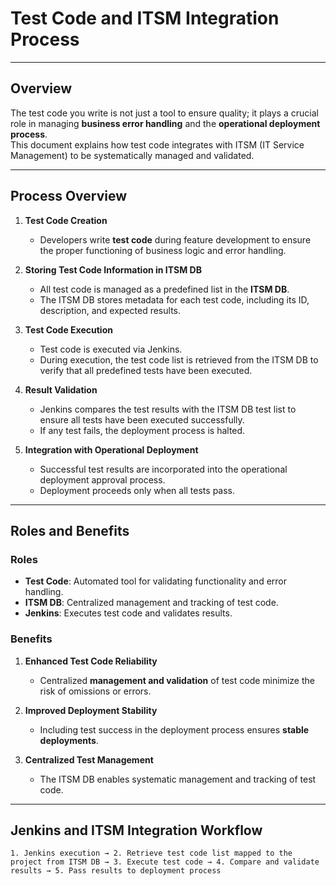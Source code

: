 # Test Code and ITSM Integration Process

---

## Overview

The test code you write is not just a tool to ensure quality; it plays a crucial role in managing **business error handling** and the **operational deployment process**.  
This document explains how test code integrates with ITSM (IT Service Management) to be systematically managed and validated.

---

## Process Overview

1. **Test Code Creation**
   - Developers write **test code** during feature development to ensure the proper functioning of business logic and error handling.

2. **Storing Test Code Information in ITSM DB**
   - All test code is managed as a predefined list in the **ITSM DB**.
   - The ITSM DB stores metadata for each test code, including its ID, description, and expected results.

3. **Test Code Execution**
   - Test code is executed via Jenkins.
   - During execution, the test code list is retrieved from the ITSM DB to verify that all predefined tests have been executed.

4. **Result Validation**
   - Jenkins compares the test results with the ITSM DB test list to ensure all tests have been executed successfully.
   - If any test fails, the deployment process is halted.

5. **Integration with Operational Deployment**
   - Successful test results are incorporated into the operational deployment approval process.
   - Deployment proceeds only when all tests pass.

---

## Roles and Benefits

### Roles
- **Test Code**: Automated tool for validating functionality and error handling.
- **ITSM DB**: Centralized management and tracking of test code.
- **Jenkins**: Executes test code and validates results.

### Benefits
1. **Enhanced Test Code Reliability**
   - Centralized **management and validation** of test code minimize the risk of omissions or errors.

2. **Improved Deployment Stability**
   - Including test success in the deployment process ensures **stable deployments**.

3. **Centralized Test Management**
   - The ITSM DB enables systematic management and tracking of test code.

---

## Jenkins and ITSM Integration Workflow

```plaintext
1. Jenkins execution → 2. Retrieve test code list mapped to the project from ITSM DB → 3. Execute test code → 4. Compare and validate results → 5. Pass results to deployment process

